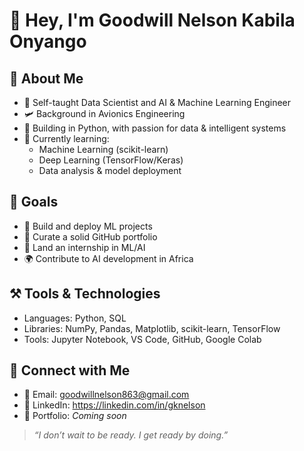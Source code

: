 # 👋 Hey, I'm Goodwill Nelson Kabila Onyango

## 🧠 About Me

- 🔭 Self-taught Data Scientist and AI & Machine Learning Engineer
- 🛩️ Background in Avionics Engineering  
- 🐍 Building in Python, with passion for data & intelligent systems  
- 🚀 Currently learning:
  - Machine Learning (scikit-learn)
  - Deep Learning (TensorFlow/Keras)
  - Data analysis & model deployment

## 🎯 Goals

- 🔧 Build and deploy ML projects  
- 🧰 Curate a solid GitHub portfolio  
- 💼 Land an internship in ML/AI  
- 🌍 Contribute to AI development in Africa

## ⚒️ Tools & Technologies

- Languages: Python, SQL  
- Libraries: NumPy, Pandas, Matplotlib, scikit-learn, TensorFlow  
- Tools: Jupyter Notebook, VS Code, GitHub, Google Colab

## 🔗 Connect with Me

- 📧 Email: goodwillnelson863@gmail.com
- 💼 LinkedIn: https://linkedin.com/in/gknelson  
- 📁 Portfolio: *Coming soon*

> _“I don’t wait to be ready. I get ready by doing.”_

